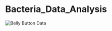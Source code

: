 # Bacteria_Data_Analysis

![Belly Button Data](https://cyber-wolfe.github.io/Bacteria_Data_Analysis/)


